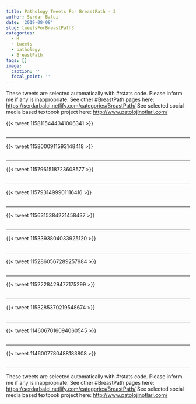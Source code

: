 ```yaml
---
title: Pathology Tweets For BreastPath - 3
author: Serdar Balci
date: '2019-08-08'
slug: tweetsForBreastPath3
categories:
  - R
  - tweets
  - pathology
  - BreastPath
tags: []
image:
  caption: ''
  focal_point: ''
---
```



These tweets are selected automatically with #rstats code. Please inform me if any is inappropriate.
See other #BreastPath pages here: https://serdarbalci.netlify.com/categories/BreastPath/ 
See selected social media based textbook project here: http://www.patolojinotlari.com/

{{< tweet 1158115444341006341 >}}
<br>
<br>
<hr>
{{< tweet 1158000911593148418 >}}
<br>
<br>
<hr>
{{< tweet 1157961518723608577 >}}
<br>
<br>
<hr>
{{< tweet 1157931499901116416 >}}
<br>
<br>
<hr>
{{< tweet 1156315384221458437 >}}
<br>
<br>
<hr>
{{< tweet 1153393804033925120 >}}
<br>
<br>
<hr>
{{< tweet 1152860567289257984 >}}
<br>
<br>
<hr>
{{< tweet 1152228429477175299 >}}
<br>
<br>
<hr>
{{< tweet 1153285370219548674 >}}
<br>
<br>
<hr>
{{< tweet 1146067016094060545 >}}
<br>
<br>
<hr>
{{< tweet 1146007780488183808 >}}
<br>
<br>
<hr>


These tweets are selected automatically with #rstats code. Please inform me if any is inappropriate.
See other #BreastPath pages here: https://serdarbalci.netlify.com/categories/BreastPath/ 
See selected social media based textbook project here: http://www.patolojinotlari.com/
